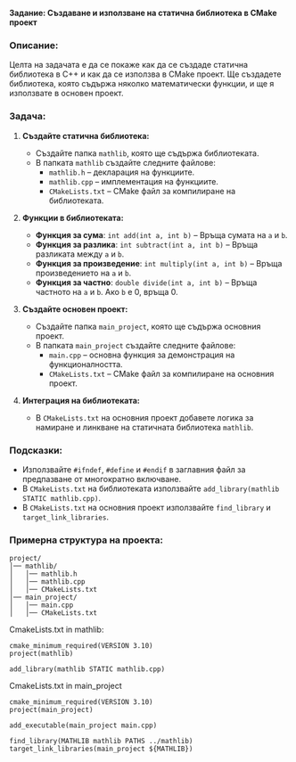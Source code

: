 **Задание: Създаване и използване на статична библиотека в CMake проект**

### Описание:
Целта на задачата е да се покаже как да се създаде статична библиотека в C++ и как да се използва в CMake проект. Ще създадете библиотека, която съдържа няколко математически функции, и ще я използвате в основен проект.

### Задача:
1. **Създайте статична библиотека:**
   - Създайте папка `mathlib`, която ще съдържа библиотеката.
   - В папката `mathlib` създайте следните файлове:
     - `mathlib.h` – декларация на функциите.
     - `mathlib.cpp` – имплементация на функциите.
     - `CMakeLists.txt` – CMake файл за компилиране на библиотеката.

2. **Функции в библиотеката:**
   - **Функция за сума**: `int add(int a, int b)` – Връща сумата на `a` и `b`.
   - **Функция за разлика**: `int subtract(int a, int b)` – Връща разликата между `a` и `b`.
   - **Функция за произведение**: `int multiply(int a, int b)` – Връща произведението на `a` и `b`.
   - **Функция за частно**: `double divide(int a, int b)` – Връща частното на `a` и `b`. Ако `b` е 0, връща 0.

3. **Създайте основен проект:**
   - Създайте папка `main_project`, която ще съдържа основния проект.
   - В папката `main_project` създайте следните файлове:
     - `main.cpp` – основна функция за демонстрация на функционалността.
     - `CMakeLists.txt` – CMake файл за компилиране на основния проект.

4. **Интеграция на библиотеката:**
   - В `CMakeLists.txt` на основния проект добавете логика за намиране и линкване на статичната библиотека `mathlib`.

### Подсказки:
- Използвайте `#ifndef`, `#define` и `#endif` в заглавния файл за предпазване от многократно включване.
- В `CMakeLists.txt` на библиотеката използвайте `add_library(mathlib STATIC mathlib.cpp)`.
- В `CMakeLists.txt` на основния проект използвайте `find_library` и `target_link_libraries`.

### Примерна структура на проекта:
```
project/
│── mathlib/
│   │── mathlib.h
│   │── mathlib.cpp
│   │── CMakeLists.txt
│── main_project/
│   │── main.cpp
│   │── CMakeLists.txt
```

CmakeLists.txt in mathlib:
```
cmake_minimum_required(VERSION 3.10)
project(mathlib)

add_library(mathlib STATIC mathlib.cpp)
```

CmakeLists.txt in main_project
```
cmake_minimum_required(VERSION 3.10)
project(main_project)

add_executable(main_project main.cpp)

find_library(MATHLIB mathlib PATHS ../mathlib)
target_link_libraries(main_project ${MATHLIB})
```